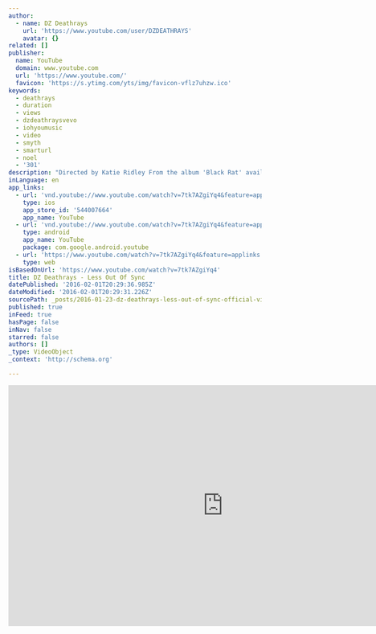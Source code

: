 ```yaml
---
author:
  - name: DZ Deathrays
    url: 'https://www.youtube.com/user/DZDEATHRAYS'
    avatar: {}
related: []
publisher:
  name: YouTube
  domain: www.youtube.com
  url: 'https://www.youtube.com/'
  favicon: 'https://s.ytimg.com/yts/img/favicon-vflz7uhzw.ico'
keywords:
  - deathrays
  - duration
  - views
  - dzdeathraysvevo
  - iohyoumusic
  - video
  - smyth
  - smarturl
  - noel
  - '301'
description: "Directed by Katie Ridley From the album 'Black Rat' available on iTunes: http://smarturl.it/blackratalbum 18th August // London Album Launch Show - http://smarturl.it/y6atjc"
inLanguage: en
app_links:
  - url: 'vnd.youtube://www.youtube.com/watch?v=7tk7AZgiYq4&feature=applinks'
    type: ios
    app_store_id: '544007664'
    app_name: YouTube
  - url: 'vnd.youtube://www.youtube.com/watch?v=7tk7AZgiYq4&feature=applinks'
    type: android
    app_name: YouTube
    package: com.google.android.youtube
  - url: 'https://www.youtube.com/watch?v=7tk7AZgiYq4&feature=applinks'
    type: web
isBasedOnUrl: 'https://www.youtube.com/watch?v=7tk7AZgiYq4'
title: DZ Deathrays - Less Out Of Sync
datePublished: '2016-02-01T20:29:36.985Z'
dateModified: '2016-02-01T20:29:31.226Z'
sourcePath: _posts/2016-01-23-dz-deathrays-less-out-of-sync-official-video.md
published: true
inFeed: true
hasPage: false
inNav: false
starred: false
authors: []
_type: VideoObject
_context: 'http://schema.org'

---
```

<iframe src="https://cdn.embedly.com/widgets/media.html?src=https%3A%2F%2Fwww.youtube.com%2Fembed%2F7tk7AZgiYq4%3Ffeature%3Doembed&amp;url=https%3A%2F%2Fwww.youtube.com%2Fwatch%3Fv%3D7tk7AZgiYq4&amp;image=https%3A%2F%2Fi.ytimg.com%2Fvi%2F7tk7AZgiYq4%2Fhqdefault.jpg&amp;key=b7d04c9b404c499eba89ee7072e1c4f7&amp;type=text%2Fhtml&amp;schema=youtube" width="854" height="480" scrolling="no" frameborder="0" allowfullscreen="allowfullscreen" style=""></iframe>